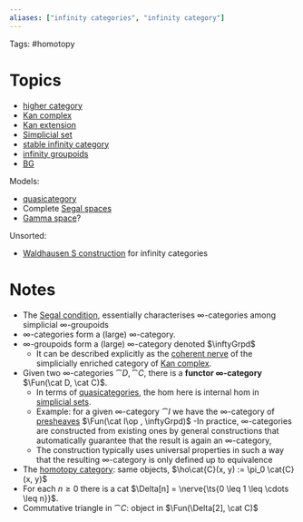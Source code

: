 ```yaml
---
aliases: ["infinity categories", "infinity category"]
---
```


Tags: #homotopy 

# Topics

- [higher category](higher%20category)
- [Kan complex](Kan%20complex.md)
- [Kan extension](Kan%20extension.md)
- [Simplicial set](Simplicial%20set)
- [stable infinity category](stable%20infinity%20category)
- [infinity groupoids](infinity%20groupoids)
- [BG](classifying%20space.md)

Models:
- [quasicategory](quasicategory.md)
- Complete [Segal spaces](Segal%20spaces)
- [Gamma space](Gamma%20space.md)?

Unsorted:
- [Waldhausen S construction](Waldhausen%20S%20construction) for infinity categories


# Notes

- The [Segal condition](Segal%20condition), essentially characterises ∞-categories among simplicial ∞-groupoids
- ∞-categories form a (large) ∞-category. 
- ∞-groupoids form a (large) ∞-category denoted $\inftyGrpd$
	- It can be described explicitly as the [coherent nerve](coherent%20nerve) of the simplicially enriched category of [Kan complex](Kan%20complex.md). 
- Given two ∞-categories $\cat D, \cat C$, there is a **functor ∞-category** $\Fun(\cat D, \cat C)$. 
	- In terms of [quasicategories](quasicategory.md), the hom here is internal hom in [simplicial sets](simplicial%20set.md). 
	- Example: for a given ∞-category $\cat I$ we have the ∞-category of [presheaves](presheaves) $\Fun(\cat I\op , \inftyGrpd)$
-In practice, ∞-categories are constructed from existing ones by general constructions that automatically guarantee that the result
is again an ∞-category, 
	- The construction typically uses universal properties in such a way that the resulting ∞-category is only defined up to equivalence
- The [homotopy category](homotopy%20category.md): same objects, $\ho\cat{C}(x, y) := \pi_0 \cat{C}(x, y)$
- For each $n \geq 0$ there is a cat $\Delta[n] = \nerve{\ts{0 \leq  1 \leq \cdots \leq n}}$.
- Commutative triangle in $\cat C$: object in $\Fun(\Delta[2], \cat C)$

